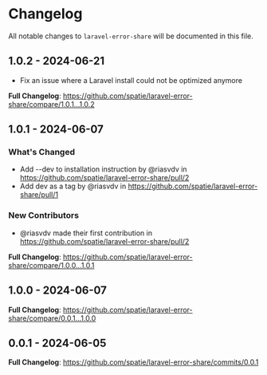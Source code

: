 # Changelog

All notable changes to `laravel-error-share` will be documented in this file.

## 1.0.2 - 2024-06-21

- Fix an issue where a Laravel install could not be optimized anymore

**Full Changelog**: https://github.com/spatie/laravel-error-share/compare/1.0.1...1.0.2

## 1.0.1 - 2024-06-07

### What's Changed

* Add --dev to installation instruction by @riasvdv in https://github.com/spatie/laravel-error-share/pull/2
* Add dev as a tag by @riasvdv in https://github.com/spatie/laravel-error-share/pull/1

### New Contributors

* @riasvdv made their first contribution in https://github.com/spatie/laravel-error-share/pull/2

**Full Changelog**: https://github.com/spatie/laravel-error-share/compare/1.0.0...1.0.1

## 1.0.0 - 2024-06-07

**Full Changelog**: https://github.com/spatie/laravel-error-share/compare/0.0.1...1.0.0

## 0.0.1 - 2024-06-05

**Full Changelog**: https://github.com/spatie/laravel-error-share/commits/0.0.1
